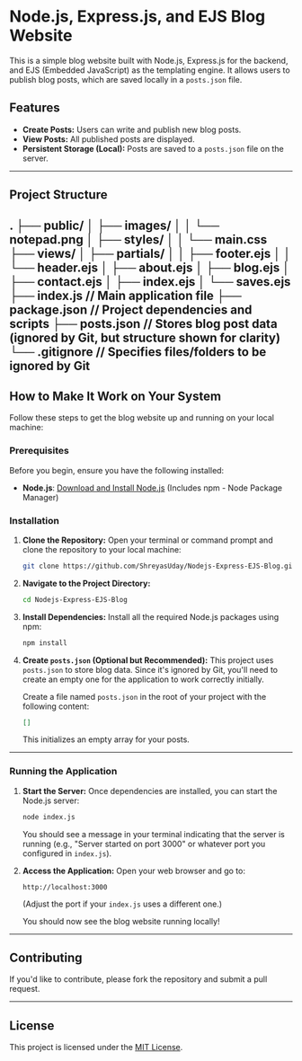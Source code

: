 # Node.js, Express.js, and EJS Blog Website

This is a simple blog website built with Node.js, Express.js for the backend, and EJS (Embedded JavaScript) as the templating engine. It allows users to publish blog posts, which are saved locally in a `posts.json` file.

## Features

* **Create Posts:** Users can write and publish new blog posts.
* **View Posts:** All published posts are displayed.
* **Persistent Storage (Local):** Posts are saved to a `posts.json` file on the server.

---

## Project Structure

.
├── public/
│   ├── images/
│   │   └── notepad.png
│   ├── styles/
│   │   └── main.css
├── views/
│   ├── partials/
│   │   ├── footer.ejs
│   │   └── header.ejs
│   ├── about.ejs
│   ├── blog.ejs
│   ├── contact.ejs
│   ├── index.ejs
│   └── saves.ejs
├── index.js          // Main application file
├── package.json      // Project dependencies and scripts
├── posts.json        // Stores blog post data (ignored by Git, but structure shown for clarity)
└── .gitignore        // Specifies files/folders to be ignored by Git
---

## How to Make It Work on Your System

Follow these steps to get the blog website up and running on your local machine:

### Prerequisites

Before you begin, ensure you have the following installed:

* **Node.js**: [Download and Install Node.js](https://nodejs.org/en/download/) (Includes npm - Node Package Manager)

### Installation

1.  **Clone the Repository:**
    Open your terminal or command prompt and clone the repository to your local machine:

    ```bash
    git clone https://github.com/ShreyasUday/Nodejs-Express-EJS-Blog.git
    ```

2.  **Navigate to the Project Directory:**
    ```bash
    cd Nodejs-Express-EJS-Blog
    ```

3.  **Install Dependencies:**
    Install all the required Node.js packages using npm:

    ```bash
    npm install
    ```

4.  **Create `posts.json` (Optional but Recommended):**
    This project uses `posts.json` to store blog data. Since it's ignored by Git, you'll need to create an empty one for the application to work correctly initially.

    Create a file named `posts.json` in the root of your project with the following content:
    ```json
    []
    ```
    This initializes an empty array for your posts.

---

### Running the Application

1.  **Start the Server:**
    Once dependencies are installed, you can start the Node.js server:

    ```bash
    node index.js
    ```
    You should see a message in your terminal indicating that the server is running (e.g., "Server started on port 3000" or whatever port you configured in `index.js`).

2.  **Access the Application:**
    Open your web browser and go to:

    ```
    http://localhost:3000
    ```
    (Adjust the port if your `index.js` uses a different one.)

    You should now see the blog website running locally!

---

## Contributing

If you'd like to contribute, please fork the repository and submit a pull request.

---

## License

This project is licensed under the [MIT License](LICENSE).
